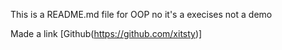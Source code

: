 This is a README.md file for OOP no it's a execises not a demo

Made a link [Github(https://github.com/xitsty)]
